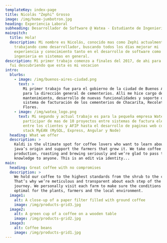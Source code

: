```yaml
---
templateKey: index-page
title: Nicolás "Zephi" Grosso
image: /img/home-jumbotron.jpg
heading: Experiencia Laboral
subheading: Desarrollador de Software @ Watea - Estudiante de Ingeniería en Sistemas
mainpitch:
  title: Hola!
  description: Mi nombre es Nicolás, conocido mas como Zephi actualmente estoy
    trabajando como desarrollador, buscando todos los días mejorar mi
    experiencia y conocimiento tanto en el desarrollo de software como en
    ingenieria en sistemas en general.
description: Mi primer trabajo comenzo a finales del 2017, de ahi para adelante
  fui descubriendo que esta es mi vocacion
intro:
  blurbs:
    - image: /img/buenos-aires-ciudad.png
      text: >
        Mi primer trabajo fue para el gobierno de la ciudad de Buenos Aires,
        para la dirección general de cementerios. Alli me hice cargo del
        mantenimiento, desarrollo de nuevas funcionalidades y soporte del
        sistema de facturación de los cementerios de Chacarita, Recoleta y
        Flores.
    - image: /img/watea_logo.png
      text: Mi segundo y actual trabajo es para la pequeña empresa Watea! la cual pude
        participar de mas de 10 proyectos entre sistemas de factura electronica
        entre los clientes y AFIP hasta el desarrollo de paginas web con el
        stack MyEAN (MySQL, Express, Angular y Node)
  heading: What we offer
  description: >
    Kaldi is the ultimate spot for coffee lovers who want to learn about their
    java’s origin and support the farmers that grew it. We take coffee
    production, roasting and brewing seriously and we’re glad to pass that
    knowledge to anyone. This is an edit via identity...
main:
  heading: Great coffee with no compromises
  description: >
    We hold our coffee to the highest standards from the shrub to the cup.
    That’s why we’re meticulous and transparent about each step of the coffee’s
    journey. We personally visit each farm to make sure the conditions are
    optimal for the plants, farmers and the local environment.
  image1:
    alt: A close-up of a paper filter filled with ground coffee
    image: /img/products-grid3.jpg
  image2:
    alt: A green cup of a coffee on a wooden table
    image: /img/products-grid2.jpg
  image3:
    alt: Coffee beans
    image: /img/products-grid1.jpg
---
```

